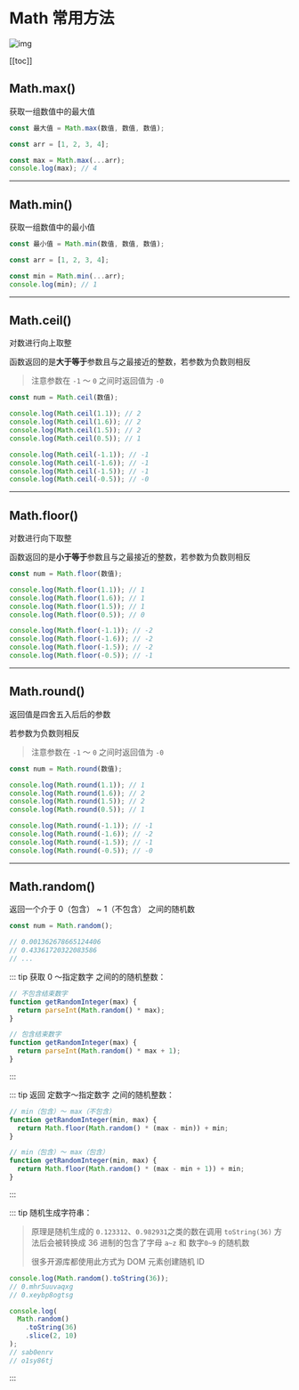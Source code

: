 # Math 常用方法

![img](https://media.vlpt.us/images/newsilver1028/post/09309171-3e36-4875-8f3d-37259650d033/javascript-img.png)

[[toc]]

## Math.max()

获取一组数值中的最大值

```js
const 最大值 = Math.max(数值, 数值, 数值);
```

```jsx
const arr = [1, 2, 3, 4];

const max = Math.max(...arr);
console.log(max); // 4
```

---

## Math.min()

获取一组数值中的最小值

```js
const 最小值 = Math.min(数值, 数值, 数值);
```

```js
const arr = [1, 2, 3, 4];

const min = Math.min(...arr);
console.log(min); // 1
```

---

## Math.ceil()

对数进行向上取整

函数返回的是**大于等于**参数且与之最接近的整数，若参数为负数则相反

> 注意参数在 `-1` ～ `0` 之间时返回值为 `-0`

```js
const num = Math.ceil(数值);
```

```js
console.log(Math.ceil(1.1)); // 2
console.log(Math.ceil(1.6)); // 2
console.log(Math.ceil(1.5)); // 2
console.log(Math.ceil(0.5)); // 1

console.log(Math.ceil(-1.1)); // -1
console.log(Math.ceil(-1.6)); // -1
console.log(Math.ceil(-1.5)); // -1
console.log(Math.ceil(-0.5)); // -0
```

---

## Math.floor()

对数进行向下取整

函数返回的是**小于等于**参数且与之最接近的整数，若参数为负数则相反

```js
const num = Math.floor(数值);
```

```js
console.log(Math.floor(1.1)); // 1
console.log(Math.floor(1.6)); // 1
console.log(Math.floor(1.5)); // 1
console.log(Math.floor(0.5)); // 0

console.log(Math.floor(-1.1)); // -2
console.log(Math.floor(-1.6)); // -2
console.log(Math.floor(-1.5)); // -2
console.log(Math.floor(-0.5)); // -1
```

---

## Math.round()

返回值是四舍五入后后的参数

若参数为负数则相反

> 注意参数在 `-1` ～ `0` 之间时返回值为 `-0`

```js
const num = Math.round(数值);
```

```js
console.log(Math.round(1.1)); // 1
console.log(Math.round(1.6)); // 2
console.log(Math.round(1.5)); // 2
console.log(Math.round(0.5)); // 1

console.log(Math.round(-1.1)); // -1
console.log(Math.round(-1.6)); // -2
console.log(Math.round(-1.5)); // -1
console.log(Math.round(-0.5)); // -0
```

---

## Math.random()

返回一个介于 0（包含） ~ 1（不包含） 之间的随机数

```js
const num = Math.random();

// 0.001362678665124406
// 0.43361720322083586
// ...
```

::: tip 获取 0 ～指定数字 之间的的随机整数：

```js
// 不包含结束数字
function getRandomInteger(max) {
  return parseInt(Math.random() * max);
}

// 包含结束数字
function getRandomInteger(max) {
  return parseInt(Math.random() * max + 1);
}
```

:::

::: tip 返回 定数字～指定数字 之间的随机整数：

```js
// min（包含）～ max（不包含）
function getRandomInteger(min, max) {
  return Math.floor(Math.random() * (max - min)) + min;
}

// min（包含）～ max（包含）
function getRandomInteger(min, max) {
  return Math.floor(Math.random() * (max - min + 1)) + min;
}
```

:::

::: tip 随机生成字符串：

> 原理是随机生成的 `0.123312`、`0.982931`之类的数在调用 `toString(36)` 方法后会被转换成 36 进制的包含了字母 `a~z` 和 数字`0~9` 的随机数
>
> 很多开源库都使用此方式为 DOM 元素创建随机 ID

```js
console.log(Math.random().toString(36));
// 0.mhr5uuvaqxg
// 0.xeybp8ogtsg

console.log(
  Math.random()
    .toString(36)
    .slice(2, 10)
);
// sab0enrv
// o1sy86tj
```

:::
